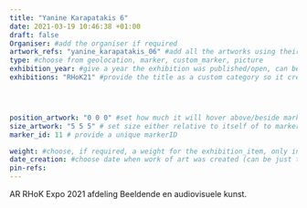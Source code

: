 ```yaml
---
title: "Yanine Karapatakis 6"
date: 2021-03-19 10:46:38 +01:00
draft: false
Organiser: #add the organiser if required
artwork_refs: "yanine_karapatakis_06" #add all the artworks using their unique ID Name
type: #choose from geolocation, marker, custom_marker, picture
exhibition_year: #give a year the exhibition was published/open, can be different of creation date of this item
exhibitions: "RHoK21" #provide the title as a custom category so it creates a page for the exhibition




position_artwork: "0 0 0" #set how much it will hover above/beside marker/geolocation. Use "0 0 0" for 3 axes
size_artwork: "5 5 5" # set size either relative to itself of to markers
marker_id: 11 # provide a unique markerID

weight: #choose, if required, a weight for the exhibition_item, only integers
date_creation: #choose date when work of art was created (can be just the year if needed)
pin-refs:
---
```

AR RHoK Expo 2021 afdeling Beeldende en audiovisuele kunst.
